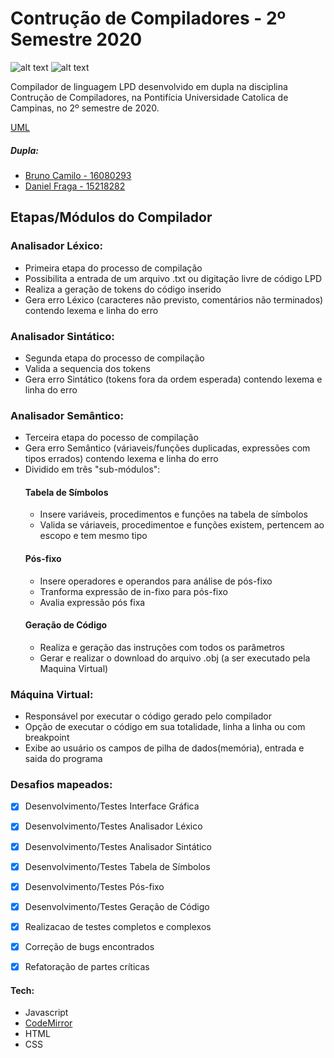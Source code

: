 # **Contrução de Compiladores - 2º Semestre 2020**

![alt text](https://img.shields.io/badge/backend-Ok!-brightgreen) ![alt text](https://img.shields.io/badge/frontend-Ok!-brightgreen)


Compilador de linguagem LPD desenvolvido em dupla na disciplina Contrução de Compiladores, na Pontifícia Universidade Catolica de Campinas, no 2º semestre de 2020.

[UML](../master/UML%20Completo.png)
##### Dupla:
  - [Bruno Camilo - 16080293](https://www.linkedin.com/in/bruno-camilo-silv%C3%A9rio-546067159/)
  - [Daniel Fraga - 15218282](https://www.linkedin.com/in/daniel-a-fraga/)
 


## Etapas/Módulos do Compilador
### Analisador Léxico:
- Primeira etapa do processo de compilação
- Possibilita a entrada de um arquivo .txt ou digitação livre de código LPD
- Realiza a geração de tokens do código inserido
- Gera erro Léxico (caracteres não previsto, comentários não terminados) contendo lexema e linha do erro


### Analisador Sintático:
- Segunda etapa do processo de compilação
- Valida a sequencia dos tokens
- Gera erro Sintático (tokens fora da ordem esperada) contendo lexema e linha do erro


### Analisador Semântico:
- Terceira etapa do pocesso de compilação
- Gera erro Semântico (váriaveis/funções duplicadas, expressões com tipos errados) contendo lexema e linha do erro
- Dividido em três "sub-módulos":
  #### Tabela de Símbolos
    - Insere variáveis, procedimentos e funções na tabela de símbolos
    - Valida se váriaveis, procedimentoe e funções existem, pertencem ao escopo e tem mesmo tipo
  #### Pós-fixo
    - Insere operadores e operandos para análise de pós-fixo
    - Tranforma expressão de in-fixo para pós-fixo
    - Avalia expressão pós fixa
  #### Geração de Código
    - Realiza e geração das instruções com todos os parâmetros
    - Gerar e realizar o download do arquivo .obj (a ser executado pela Maquina Virtual)


### Máquina Virtual:
- Responsável por executar o código gerado pelo compilador
- Opção de executar o código em sua totalidade, linha a linha ou com breakpoint
- Exibe ao usuário os campos de pilha de dados(memória), entrada e saida do programa


### Desafios mapeados:
  - [x] Desenvolvimento/Testes Interface Gráfica
  - [x] Desenvolvimento/Testes Analisador Léxico
  - [x] Desenvolvimento/Testes Analisador Sintático
  - [x] Desenvolvimento/Testes Tabela de Símbolos
  - [x] Desenvolvimento/Testes Pós-fixo
  - [x] Desenvolvimento/Testes Geração de Código
  - [x] Realizacao de testes completos e complexos
  - [x] Correção de bugs encontrados
  - [x] Refatoração de partes críticas
  

#### Tech:
- Javascript
- [CodeMirror](https://codemirror.net/)
- HTML
- CSS
